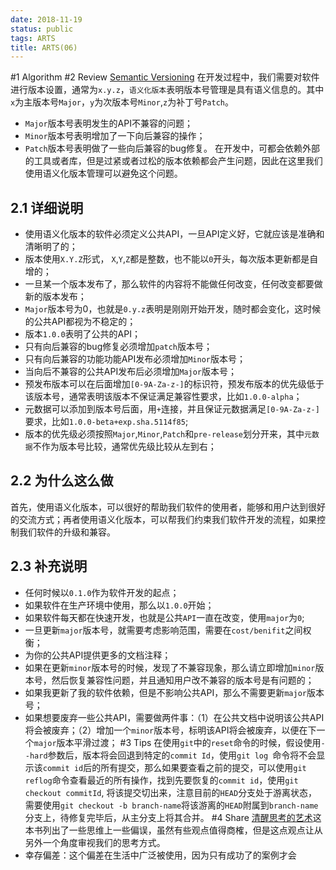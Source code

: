 ```yaml
---
date: 2018-11-19
status: public
tags: ARTS
title: ARTS(06)
---
```

#1 Algorithm
#2 Review
[Semantic Versioning](https://semver.org/)
在开发过程中，我们需要对软件进行版本设置，通常为`x.y.z`，`语义化版本`表明版本号管理是具有语义信息的。其中`x`为主版本号`Major`，`y`为次版本号`Minor`,`z`为补丁号`Patch`。
- `Major`版本号表明发生的API不兼容的问题；
- `Minor`版本号表明增加了一下向后兼容的操作；
- `Patch`版本号表明做了一些向后兼容的bug修复。
在开发中，可都会依赖外部的工具或者库，但是过紧或者过松的版本依赖都会产生问题，因此在这里我们使用语义化版本管理可以避免这个问题。
## 2.1 详细说明
- 使用语义化版本的软件必须定义公共API，一旦API定义好，它就应该是准确和清晰明了的；
- 版本使用`X.Y.Z`形式， `X`,`Y`,`Z`都是整数，也不能以`0`开头，每次版本更新都是自增的；
- 一旦某一个版本发布了，那么软件的内容将不能做任何改变，任何改变都要做新的版本发布；
- `Major`版本号为0，也就是`0.y.z`表明是刚刚开始开发，随时都会变化，这时候的公共API都视为不稳定的；
- 版本`1.0.0`表明了公共的API；
- 只有向后兼容的bug修复必须增加`patch`版本号；
- 只有向后兼容的功能功能API发布必须增加`Minor`版本号；
- 当向后不兼容的公共API发布后必须增加`Major`版本号；
- 预发布版本可以在后面增加`[0-9A-Za-z-]`的标识符，预发布版本的优先级低于该版本号，通常表明该版本不保证满足兼容性要求，比如`1.0.0-alpha`；
- 元数据可以添加到版本号后面，用`+`连接，并且保证元数据满足`[0-9A-Za-z-]`要求，比如`1.0.0-beta+exp.sha.5114f85`;
- 版本的优先级必须按照`Major`,`Minor`,`Patch`和`pre-release`划分开来，其中`元数据`不作为版本号比较，通常优先级比较从左到右；

##  2.2 为什么这么做
首先，使用语义化版本，可以很好的帮助我们软件的使用者，能够和用户达到很好的交流方式；再者使用语义化版本，可以帮我们约束我们软件开发的流程，如果控制我们软件的升级和兼容。

## 2.3 补充说明
- 任何时候以`0.1.0`作为软件开发的起点；
- 如果软件在生产环境中使用，那么以`1.0.0`开始；
- 如果软件每天都在快速开发，也就是公共`API`一直在改变，使用`major`为`0`;
- 一旦更新`major`版本号，就需要考虑影响范围，需要在`cost/benifit`之间权衡；
- 为你的公共API提供更多的文档注释；
- 如果在更新`minor`版本号的时候，发现了不兼容现象，那么请立即增加`minor`版本号，然后恢复兼容性问题，并且通知用户改不兼容的版本号是有问题的；
- 如果我更新了我的软件依赖，但是不影响公共API，那么不需要更新`major`版本号；
- 如果想要废弃一些公共API，需要做两件事：（1）在公共文档中说明该公共API将会被废弃；（2）增加一个`minor`版本号，标明该API将会被废弃，以便在下一个`major`版本平滑过渡；
#3 Tips
在使用`git`中的`reset`命令的时候，假设使用`--hard`参数后，版本将会回退到特定的`commit Id`，使用`git log `命令将不会显示该`commit id`后的所有提交，那么如果要查看之前的提交，可以使用`git reflog`命令查看最近的所有操作，找到先要恢复的`commit id`，使用`git checkout commitId`, 将该提交切出来，注意目前的`HEAD`分支处于游离状态，需要使用`git checkout -b branch-name`将该游离的`HEAD`附属到`branch-name`分支上，待修复完毕后，从主分支上将其合并。
#4 Share
[清醒思考的艺术](https://book.douban.com/subject/20492550/)这本书列出了一些思维上一些偏误，虽然有些观点值得商榷，但是这点观点让从另外一个角度审视我们的思考方式。
- 幸存偏差：这个偏差在生活中广泛被使用，因为只有成功了的案例才会